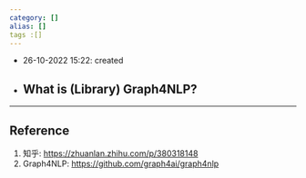 ```yaml
---
category: []
alias: []
tags :[]
---
```


- 26-10-2022 15:22: created

- What is (Library) Graph4NLP?
	- 


---
## Reference

1. 知乎: https://zhuanlan.zhihu.com/p/380318148
2. Graph4NLP: https://github.com/graph4ai/graph4nlp